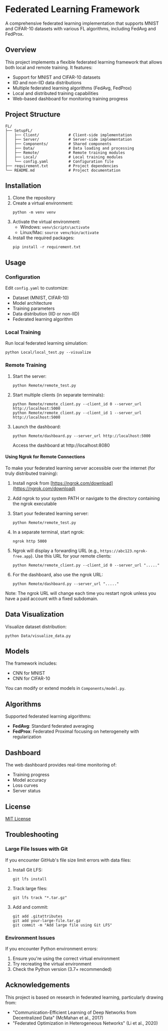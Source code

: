 # Federated Learning Framework

A comprehensive federated learning implementation that supports MNIST and CIFAR-10 datasets with various FL algorithms, including FedAvg and FedProx.

## Overview

This project implements a flexible federated learning framework that allows both local and remote training. It features:

- Support for MNIST and CIFAR-10 datasets
- IID and non-IID data distributions
- Multiple federated learning algorithms (FedAvg, FedProx)
- Local and distributed training capabilities
- Web-based dashboard for monitoring training progress

## Project Structure

```
FL/
├── SetupFL/
│   ├── Client/             # Client-side implementation
│   ├── Server/             # Server-side implementation
│   ├── Components/         # Shared components
│   ├── Data/               # Data loading and processing
│   ├── Remote/             # Remote training modules
│   ├── Local/              # Local training modules
│   └── config.yaml         # Configuration file
├── requirement.txt         # Project dependencies
└── README.md               # Project documentation
```

## Installation

1. Clone the repository
2. Create a virtual environment:
   ```
   python -m venv venv
   ```
3. Activate the virtual environment:
   - Windows: `venv\Scripts\activate`
   - Linux/Mac: `source venv/bin/activate`
4. Install the required packages:
   ```
   pip install -r requirement.txt
   ```

## Usage

### Configuration

Edit `config.yaml` to customize:
- Dataset (MNIST, CIFAR-10)
- Model architecture
- Training parameters
- Data distribution (IID or non-IID)
- Federated learning algorithm

### Local Training

Run local federated learning simulation:

```
python Local/local_test.py --visualize
```

### Remote Training

1. Start the server:
   ```
   python Remote/remote_test.py
   ```

2. Start multiple clients (in separate terminals):
   ```
   python Remote/remote_client.py --client_id 0 --server_url http://localhost:5000
   python Remote/remote_client.py --client_id 1 --server_url http://localhost:5000
   ```

3. Launch the dashboard:
   ```
   python Remote/dashboard.py --server_url http://localhost:5000
   ```
   Access the dashboard at http://localhost:8080

#### Using Ngrok for Remote Connections

To make your federated learning server accessible over the internet (for truly distributed training):

1. Install ngrok from [https://ngrok.com/download](https://ngrok.com/download)

2. Add ngrok to your system PATH or navigate to the directory containing the ngrok executable

3. Start your federated learning server:
   ```
   python Remote/remote_test.py
   ```

4. In a separate terminal, start ngrok:
   ```
   ngrok http 5000
   ```

5. Ngrok will display a forwarding URL (e.g., `https://abc123.ngrok-free.app`). Use this URL for your remote clients:
   ```
   python Remote/remote_client.py --client_id 0 --server_url "....."
   ```

6. For the dashboard, also use the ngrok URL:
   ```
   python Remote/dashboard.py --server_url "....."
   ```

Note: The ngrok URL will change each time you restart ngrok unless you have a paid account with a fixed subdomain.

## Data Visualization

Visualize dataset distribution:

```
python Data/visualize_data.py
```

## Models

The framework includes:
- CNN for MNIST
- CNN for CIFAR-10

You can modify or extend models in `Components/model.py`.

## Algorithms

Supported federated learning algorithms:
- **FedAvg**: Standard federated averaging
- **FedProx**: Federated Proximal focusing on heterogeneity with regularization

## Dashboard

The web dashboard provides real-time monitoring of:
- Training progress
- Model accuracy
- Loss curves
- Server status

## License

[MIT License](https://opensource.org/licenses/MIT)

## Troubleshooting

### Large File Issues with Git

If you encounter GitHub's file size limit errors with data files:

1. Install Git LFS:
   ```
   git lfs install
   ```

2. Track large files:
   ```
   git lfs track "*.tar.gz"
   ```

3. Add and commit:
   ```
   git add .gitattributes
   git add your-large-file.tar.gz
   git commit -m "Add large file using Git LFS"
   ```

### Environment Issues

If you encounter Python environment errors:
1. Ensure you're using the correct virtual environment
2. Try recreating the virtual environment
3. Check the Python version (3.7+ recommended)

## Acknowledgements

This project is based on research in federated learning, particularly drawing from:
- "Communication-Efficient Learning of Deep Networks from Decentralized Data" (McMahan et al., 2017)
- "Federated Optimization in Heterogeneous Networks" (Li et al., 2020)